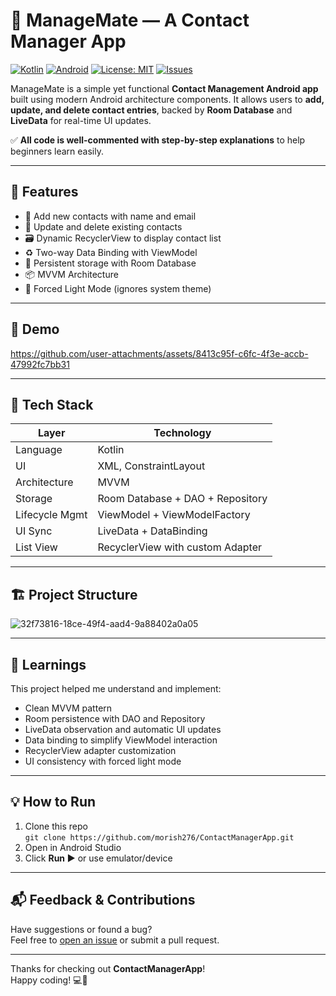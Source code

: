 # 📇 ManageMate — A Contact Manager App
[![Kotlin](https://img.shields.io/badge/Kotlin-1.9.0-blue?logo=kotlin&style=flat-square)](https://kotlinlang.org/)
[![Android](https://img.shields.io/badge/platform-Android-blue?logo=android&style=flat-square)](https://developer.android.com/)
[![License: MIT](https://img.shields.io/badge/license-MIT-yellow.svg?style=flat-square)](https://github.com/morish276/ContactManagerApp/blob/main/LICENSE)
[![Issues](https://img.shields.io/github/issues/morish276/ContactManagerApp?style=flat-square)](https://github.com/morish276/ContactManagerApp/issues)

ManageMate is a simple yet functional **Contact Management Android app** built using modern Android architecture components. It allows users to **add, update, and delete contact entries**, backed by **Room Database** and **LiveData** for real-time UI updates.

✅ **All code is well-commented with step-by-step explanations** to help beginners learn easily.

---

## 📱 Features

- 🔹 Add new contacts with name and email
- 🔄 Update and delete existing contacts
- 🗃️ Dynamic RecyclerView to display contact list
- ♻️ Two-way Data Binding with ViewModel
- 💾 Persistent storage with Room Database
- 📦 MVVM Architecture
- 🌙 Forced Light Mode (ignores system theme)

---

## 📸 Demo

https://github.com/user-attachments/assets/8413c95f-c6fc-4f3e-accb-47992fc7bb31

---

## 🧱 Tech Stack

| Layer         | Technology                        |
|---------------|------------------------------------|
| Language       | Kotlin                            |
| UI             | XML, ConstraintLayout             |
| Architecture   | MVVM                              |
| Storage        | Room Database + DAO + Repository  |
| Lifecycle Mgmt | ViewModel + ViewModelFactory      |
| UI Sync        | LiveData + DataBinding            |
| List View      | RecyclerView with custom Adapter  |

---

## 🏗️ Project Structure

![32f73816-18ce-49f4-aad4-9a88402a0a05](https://github.com/user-attachments/assets/5b89b9f2-16a5-490c-9fcf-e0ac12812dbc)

---

## 🧠 Learnings

This project helped me understand and implement:

- Clean MVVM pattern
- Room persistence with DAO and Repository
- LiveData observation and automatic UI updates
- Data binding to simplify ViewModel interaction
- RecyclerView adapter customization
- UI consistency with forced light mode

---

## 💡 How to Run

1. Clone this repo  
   `git clone https://github.com/morish276/ContactManagerApp.git`
2. Open in Android Studio
3. Click **Run ▶** or use emulator/device

---

## 📬 Feedback & Contributions

Have suggestions or found a bug?  
Feel free to [open an issue](https://github.com/morish276/ContactManagerApp/issues) or submit a pull request.

---

Thanks for checking out **ContactManagerApp**!  
Happy coding! 💻🚀
